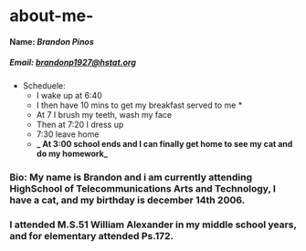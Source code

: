 # about-me-
#### Name: _Brandon Pinos_

##### Email: brandonp1927@hstat.org

* Scheduele: 
  * I wake up at 6:40 
  * I then have 10 mins to get my breakfast served to me *
  * At 7 I brush my teeth, wash my face 
  * Then at 7:20 I dress up 
  * 7:30 leave home 
  * **_ At 3:00 school ends and I can finally get home to see my cat and do my homework_**
  

### Bio: **My name is Brandon and i am currently attending HighSchool of Telecommunications Arts and Technology,  I have a cat, and my birthday is december 14th 2006.**
### **I attended M.S.51 William Alexander in my middle school years, and for elementary attended Ps.172.**